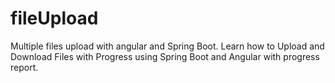 # fileUpload
Multiple files upload with angular and Spring Boot.
Learn how to Upload and Download Files with Progress using Spring Boot and Angular with progress report.
